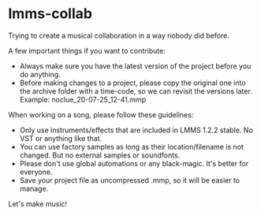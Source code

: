 # lmms-collab
Trying to create a musical collaboration in a way nobody did before.

A few important things if you want to contribute:
- Always make sure you have the latest version of the project before you do anything.
- Before making changes to a project, please copy the original one into the archive folder with a time-code, so we can revisit the versions later. Example: noclue_20-07-25_12-41.mmp

When working on a song, please follow these guidelines:
- Only use instruments/effects that are included in LMMS 1.2.2 stable. No VST or anything like that.
- You can use factory samples as long as their location/filename is not changed. But no external samples or soundfonts.
- Please don't use global automations or any black-magic. It's better for everyone.
- Save your project file as uncompressed .mmp, so it will be easier to manage.

Let's make music!
